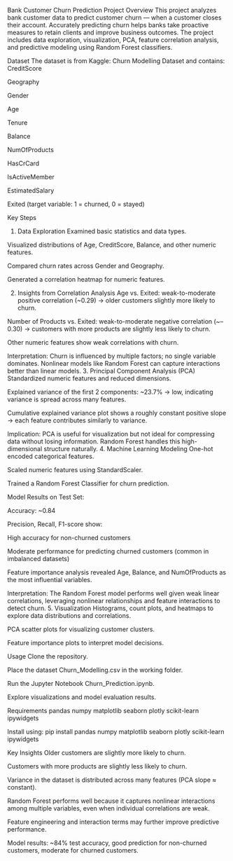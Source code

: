 Bank Customer Churn Prediction
Project Overview
This project analyzes bank customer data to predict customer churn — when a customer closes their account. Accurately predicting churn helps banks take proactive measures to retain clients and improve business outcomes.
The project includes data exploration, visualization, PCA, feature correlation analysis, and predictive modeling using Random Forest classifiers.

Dataset
The dataset is from Kaggle: Churn Modelling Dataset and contains:
CreditScore


Geography


Gender


Age


Tenure


Balance


NumOfProducts


HasCrCard


IsActiveMember


EstimatedSalary


Exited (target variable: 1 = churned, 0 = stayed)



Key Steps
1. Data Exploration
Examined basic statistics and data types.


Visualized distributions of Age, CreditScore, Balance, and other numeric features.


Compared churn rates across Gender and Geography.


Generated a correlation heatmap for numeric features.


2. Insights from Correlation Analysis
Age vs. Exited: weak-to-moderate positive correlation (~0.29) → older customers slightly more likely to churn.


Number of Products vs. Exited: weak-to-moderate negative correlation (~–0.30) → customers with more products are slightly less likely to churn.


Other numeric features show weak correlations with churn.


Interpretation: Churn is influenced by multiple factors; no single variable dominates. Nonlinear models like Random Forest can capture interactions better than linear models.
3. Principal Component Analysis (PCA)
Standardized numeric features and reduced dimensions.


Explained variance of the first 2 components: ~23.7% → low, indicating variance is spread across many features.


Cumulative explained variance plot shows a roughly constant positive slope → each feature contributes similarly to variance.


Implication: PCA is useful for visualization but not ideal for compressing data without losing information. Random Forest handles this high-dimensional structure naturally.
4. Machine Learning Modeling
One-hot encoded categorical features.


Scaled numeric features using StandardScaler.


Trained a Random Forest Classifier for churn prediction.


Model Results on Test Set:


Accuracy: ~0.84


Precision, Recall, F1-score show:


High accuracy for non-churned customers


Moderate performance for predicting churned customers (common in imbalanced datasets)


Feature importance analysis revealed Age, Balance, and NumOfProducts as the most influential variables.


Interpretation: The Random Forest model performs well given weak linear correlations, leveraging nonlinear relationships and feature interactions to detect churn.
5. Visualization
Histograms, count plots, and heatmaps to explore data distributions and correlations.


PCA scatter plots for visualizing customer clusters.


Feature importance plots to interpret model decisions.



Usage
Clone the repository.


Place the dataset Churn_Modelling.csv in the working folder.


Run the Jupyter Notebook Churn_Prediction.ipynb.


Explore visualizations and model evaluation results.



Requirements
pandas
numpy
matplotlib
seaborn
plotly
scikit-learn
ipywidgets

Install using:
pip install pandas numpy matplotlib seaborn plotly scikit-learn ipywidgets


Key Insights
Older customers are slightly more likely to churn.


Customers with more products are slightly less likely to churn.


Variance in the dataset is distributed across many features (PCA slope ≈ constant).


Random Forest performs well because it captures nonlinear interactions among multiple variables, even when individual correlations are weak.


Feature engineering and interaction terms may further improve predictive performance.


Model results: ~84% test accuracy, good prediction for non-churned customers, moderate for churned customers.

